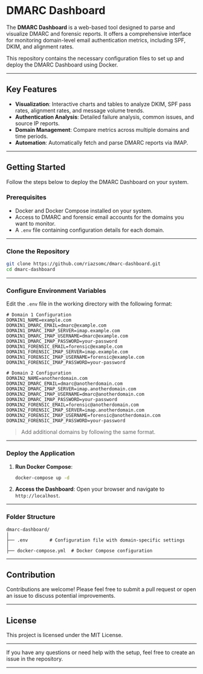 

# DMARC Dashboard

The **DMARC Dashboard** is a web-based tool designed to parse and visualize DMARC and forensic reports. It offers a comprehensive interface for monitoring domain-level email authentication metrics, including SPF, DKIM, and alignment rates. 

This repository contains the necessary configuration files to set up and deploy the DMARC Dashboard using Docker.

---

## Key Features

- **Visualization**: Interactive charts and tables to analyze DKIM, SPF pass rates, alignment rates, and message volume trends.
- **Authentication Analysis**: Detailed failure analysis, common issues, and source IP reports.
- **Domain Management**: Compare metrics across multiple domains and time periods.
- **Automation**: Automatically fetch and parse DMARC reports via IMAP.

---

## Getting Started

Follow the steps below to deploy the DMARC Dashboard on your system.

### Prerequisites

- Docker and Docker Compose installed on your system.
- Access to DMARC and forensic email accounts for the domains you want to monitor.
- A `.env` file containing configuration details for each domain.

---

### Clone the Repository

```bash
git clone https://github.com/riazsomc/dmarc-dashboard.git
cd dmarc-dashboard
```

---

### Configure Environment Variables

Edit the `.env` file in the working directory with the following format:

```dotenv
# Domain 1 Configuration
DOMAIN1_NAME=example.com
DOMAIN1_DMARC_EMAIL=dmarc@example.com
DOMAIN1_DMARC_IMAP_SERVER=imap.example.com
DOMAIN1_DMARC_IMAP_USERNAME=dmarc@example.com
DOMAIN1_DMARC_IMAP_PASSWORD=your-password
DOMAIN1_FORENSIC_EMAIL=forensic@example.com
DOMAIN1_FORENSIC_IMAP_SERVER=imap.example.com
DOMAIN1_FORENSIC_IMAP_USERNAME=forensic@example.com
DOMAIN1_FORENSIC_IMAP_PASSWORD=your-password

# Domain 2 Configuration
DOMAIN2_NAME=anotherdomain.com
DOMAIN2_DMARC_EMAIL=dmarc@anotherdomain.com
DOMAIN2_DMARC_IMAP_SERVER=imap.anotherdomain.com
DOMAIN2_DMARC_IMAP_USERNAME=dmarc@anotherdomain.com
DOMAIN2_DMARC_IMAP_PASSWORD=your-password
DOMAIN2_FORENSIC_EMAIL=forensic@anotherdomain.com
DOMAIN2_FORENSIC_IMAP_SERVER=imap.anotherdomain.com
DOMAIN2_FORENSIC_IMAP_USERNAME=forensic@anotherdomain.com
DOMAIN2_FORENSIC_IMAP_PASSWORD=your-password
```

> Add additional domains by following the same format.

---

### Deploy the Application

1. **Run Docker Compose**:
   ```bash
   docker-compose up -d
   ```

2. **Access the Dashboard**:
   Open your browser and navigate to `http://localhost`.

---

### Folder Structure

```
dmarc-dashboard/
│
├── .env        # Configuration file with domain-specific settings
│           
├── docker-compose.yml  # Docker Compose configuration
```

---

## Contribution

Contributions are welcome! Please feel free to submit a pull request or open an issue to discuss potential improvements.

---

## License

This project is licensed under the MIT License.

---

If you have any questions or need help with the setup, feel free to create an issue in the repository.

--- 